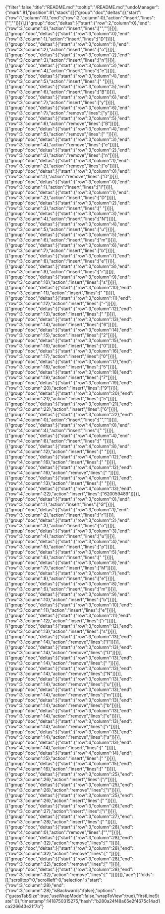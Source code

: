 {"filter":false,"title":"README.md","tooltip":"/README.md","undoManager":{"mark":81,"position":81,"stack":[[{"group":"doc","deltas":[{"start":{"row":1,"column":11},"end":{"row":2,"column":0},"action":"insert","lines":["",""]}]}],[{"group":"doc","deltas":[{"start":{"row":2,"column":0},"end":{"row":3,"column":0},"action":"insert","lines":["",""]}]}],[{"group":"doc","deltas":[{"start":{"row":3,"column":0},"end":{"row":3,"column":1},"action":"insert","lines":["D"]}]}],[{"group":"doc","deltas":[{"start":{"row":3,"column":1},"end":{"row":3,"column":2},"action":"insert","lines":["o"]}]}],[{"group":"doc","deltas":[{"start":{"row":3,"column":2},"end":{"row":3,"column":3},"action":"insert","lines":["n"]}]}],[{"group":"doc","deltas":[{"start":{"row":3,"column":3},"end":{"row":3,"column":4},"action":"insert","lines":["e"]}]}],[{"group":"doc","deltas":[{"start":{"row":3,"column":4},"end":{"row":3,"column":5},"action":"insert","lines":[" "]}]}],[{"group":"doc","deltas":[{"start":{"row":3,"column":5},"end":{"row":3,"column":6},"action":"insert","lines":["B"]}]}],[{"group":"doc","deltas":[{"start":{"row":3,"column":6},"end":{"row":3,"column":7},"action":"insert","lines":["y"]}]}],[{"group":"doc","deltas":[{"start":{"row":3,"column":6},"end":{"row":3,"column":7},"action":"remove","lines":["y"]}]}],[{"group":"doc","deltas":[{"start":{"row":3,"column":5},"end":{"row":3,"column":6},"action":"remove","lines":["B"]}]}],[{"group":"doc","deltas":[{"start":{"row":3,"column":4},"end":{"row":3,"column":5},"action":"remove","lines":[" "]}]}],[{"group":"doc","deltas":[{"start":{"row":3,"column":3},"end":{"row":3,"column":4},"action":"remove","lines":["e"]}]}],[{"group":"doc","deltas":[{"start":{"row":3,"column":2},"end":{"row":3,"column":3},"action":"remove","lines":["n"]}]}],[{"group":"doc","deltas":[{"start":{"row":3,"column":1},"end":{"row":3,"column":2},"action":"remove","lines":["o"]}]}],[{"group":"doc","deltas":[{"start":{"row":3,"column":0},"end":{"row":3,"column":1},"action":"remove","lines":["D"]}]}],[{"group":"doc","deltas":[{"start":{"row":3,"column":0},"end":{"row":3,"column":1},"action":"insert","lines":["I"]}]}],[{"group":"doc","deltas":[{"start":{"row":3,"column":1},"end":{"row":3,"column":2},"action":"insert","lines":["D"]}]}],[{"group":"doc","deltas":[{"start":{"row":3,"column":2},"end":{"row":3,"column":3},"action":"insert","lines":[" "]}]}],[{"group":"doc","deltas":[{"start":{"row":3,"column":3},"end":{"row":3,"column":4},"action":"insert","lines":["N"]}]}],[{"group":"doc","deltas":[{"start":{"row":3,"column":4},"end":{"row":3,"column":5},"action":"insert","lines":["u"]}]}],[{"group":"doc","deltas":[{"start":{"row":3,"column":5},"end":{"row":3,"column":6},"action":"insert","lines":["m"]}]}],[{"group":"doc","deltas":[{"start":{"row":3,"column":6},"end":{"row":3,"column":7},"action":"insert","lines":["b"]}]}],[{"group":"doc","deltas":[{"start":{"row":3,"column":7},"end":{"row":3,"column":8},"action":"insert","lines":["e"]}]}],[{"group":"doc","deltas":[{"start":{"row":3,"column":8},"end":{"row":3,"column":9},"action":"insert","lines":["r"]}]}],[{"group":"doc","deltas":[{"start":{"row":3,"column":9},"end":{"row":3,"column":10},"action":"insert","lines":["s"]}]}],[{"group":"doc","deltas":[{"start":{"row":3,"column":10},"end":{"row":3,"column":11},"action":"insert","lines":[" "]}]}],[{"group":"doc","deltas":[{"start":{"row":3,"column":11},"end":{"row":3,"column":12},"action":"insert","lines":["-"]}]}],[{"group":"doc","deltas":[{"start":{"row":3,"column":12},"end":{"row":3,"column":13},"action":"insert","lines":[" "]}]}],[{"group":"doc","deltas":[{"start":{"row":3,"column":13},"end":{"row":3,"column":14},"action":"insert","lines":["6"]}]}],[{"group":"doc","deltas":[{"start":{"row":3,"column":14},"end":{"row":3,"column":15},"action":"insert","lines":["2"]}]}],[{"group":"doc","deltas":[{"start":{"row":3,"column":15},"end":{"row":3,"column":16},"action":"insert","lines":["0"]}]}],[{"group":"doc","deltas":[{"start":{"row":3,"column":16},"end":{"row":3,"column":17},"action":"insert","lines":["0"]}]}],[{"group":"doc","deltas":[{"start":{"row":3,"column":17},"end":{"row":3,"column":18},"action":"insert","lines":["5"]}]}],[{"group":"doc","deltas":[{"start":{"row":3,"column":18},"end":{"row":3,"column":19},"action":"insert","lines":["7"]}]}],[{"group":"doc","deltas":[{"start":{"row":3,"column":19},"end":{"row":3,"column":20},"action":"insert","lines":["9"]}]}],[{"group":"doc","deltas":[{"start":{"row":3,"column":20},"end":{"row":3,"column":21},"action":"insert","lines":["5"]}]}],[{"group":"doc","deltas":[{"start":{"row":3,"column":21},"end":{"row":3,"column":22},"action":"insert","lines":["6"]}]}],[{"group":"doc","deltas":[{"start":{"row":3,"column":22},"end":{"row":4,"column":0},"action":"insert","lines":["",""]}]}],[{"group":"doc","deltas":[{"start":{"row":4,"column":0},"end":{"row":4,"column":4},"action":"insert","lines":["    "]}]}],[{"group":"doc","deltas":[{"start":{"row":4,"column":4},"end":{"row":4,"column":8},"action":"insert","lines":["    "]}]}],[{"group":"doc","deltas":[{"start":{"row":4,"column":8},"end":{"row":4,"column":12},"action":"insert","lines":["    "]}]}],[{"group":"doc","deltas":[{"start":{"row":4,"column":12},"end":{"row":4,"column":16},"action":"insert","lines":["    "]}]}],[{"group":"doc","deltas":[{"start":{"row":4,"column":12},"end":{"row":4,"column":16},"action":"remove","lines":["    "]}]}],[{"group":"doc","deltas":[{"start":{"row":4,"column":12},"end":{"row":4,"column":13},"action":"insert","lines":[" "]}]}],[{"group":"doc","deltas":[{"start":{"row":4,"column":13},"end":{"row":4,"column":22},"action":"insert","lines":["620059489"]}]}],[{"group":"doc","deltas":[{"start":{"row":3,"column":0},"end":{"row":3,"column":1},"action":"insert","lines":["G"]}]}],[{"group":"doc","deltas":[{"start":{"row":3,"column":1},"end":{"row":3,"column":2},"action":"insert","lines":["r"]}]}],[{"group":"doc","deltas":[{"start":{"row":3,"column":2},"end":{"row":3,"column":3},"action":"insert","lines":["o"]}]}],[{"group":"doc","deltas":[{"start":{"row":3,"column":3},"end":{"row":3,"column":4},"action":"insert","lines":["u"]}]}],[{"group":"doc","deltas":[{"start":{"row":3,"column":4},"end":{"row":3,"column":5},"action":"insert","lines":["p"]}]}],[{"group":"doc","deltas":[{"start":{"row":3,"column":5},"end":{"row":3,"column":6},"action":"insert","lines":[" "]}]}],[{"group":"doc","deltas":[{"start":{"row":3,"column":6},"end":{"row":3,"column":7},"action":"insert","lines":["M"]}]}],[{"group":"doc","deltas":[{"start":{"row":3,"column":7},"end":{"row":3,"column":8},"action":"insert","lines":["e"]}]}],[{"group":"doc","deltas":[{"start":{"row":3,"column":8},"end":{"row":3,"column":9},"action":"insert","lines":["m"]}]}],[{"group":"doc","deltas":[{"start":{"row":3,"column":9},"end":{"row":3,"column":10},"action":"insert","lines":["b"]}]}],[{"group":"doc","deltas":[{"start":{"row":3,"column":10},"end":{"row":3,"column":11},"action":"insert","lines":["e"]}]}],[{"group":"doc","deltas":[{"start":{"row":3,"column":11},"end":{"row":3,"column":12},"action":"insert","lines":["r"]}]}],[{"group":"doc","deltas":[{"start":{"row":3,"column":12},"end":{"row":3,"column":13},"action":"insert","lines":["s"]}]}],[{"group":"doc","deltas":[{"start":{"row":3,"column":13},"end":{"row":3,"column":14},"action":"remove","lines":["I"]}]}],[{"group":"doc","deltas":[{"start":{"row":3,"column":13},"end":{"row":3,"column":14},"action":"remove","lines":["D"]}]}],[{"group":"doc","deltas":[{"start":{"row":3,"column":13},"end":{"row":3,"column":14},"action":"remove","lines":[" "]}]}],[{"group":"doc","deltas":[{"start":{"row":3,"column":13},"end":{"row":3,"column":14},"action":"remove","lines":["N"]}]}],[{"group":"doc","deltas":[{"start":{"row":3,"column":13},"end":{"row":3,"column":14},"action":"remove","lines":["u"]}]}],[{"group":"doc","deltas":[{"start":{"row":3,"column":13},"end":{"row":3,"column":14},"action":"remove","lines":["m"]}]}],[{"group":"doc","deltas":[{"start":{"row":3,"column":13},"end":{"row":3,"column":14},"action":"remove","lines":["b"]}]}],[{"group":"doc","deltas":[{"start":{"row":3,"column":13},"end":{"row":3,"column":14},"action":"remove","lines":["e"]}]}],[{"group":"doc","deltas":[{"start":{"row":3,"column":13},"end":{"row":3,"column":14},"action":"remove","lines":["r"]}]}],[{"group":"doc","deltas":[{"start":{"row":3,"column":13},"end":{"row":3,"column":14},"action":"remove","lines":["s"]}]}],[{"group":"doc","deltas":[{"start":{"row":4,"column":13},"end":{"row":4,"column":14},"action":"insert","lines":[" "]}]}],[{"group":"doc","deltas":[{"start":{"row":4,"column":14},"end":{"row":4,"column":15},"action":"insert","lines":[" "]}]}],[{"group":"doc","deltas":[{"start":{"row":4,"column":15},"end":{"row":4,"column":16},"action":"insert","lines":[" "]}]}],[{"group":"doc","deltas":[{"start":{"row":3,"column":25},"end":{"row":3,"column":26},"action":"insert","lines":["/"]}]}],[{"group":"doc","deltas":[{"start":{"row":3,"column":25},"end":{"row":3,"column":26},"action":"remove","lines":["/"]}]}],[{"group":"doc","deltas":[{"start":{"row":3,"column":25},"end":{"row":3,"column":26},"action":"insert","lines":[" "]}]}],[{"group":"doc","deltas":[{"start":{"row":3,"column":26},"end":{"row":3,"column":27},"action":"insert","lines":["/"]}]}],[{"group":"doc","deltas":[{"start":{"row":3,"column":27},"end":{"row":3,"column":28},"action":"insert","lines":[" "]}]}],[{"group":"doc","deltas":[{"start":{"row":3,"column":28},"end":{"row":4,"column":0},"action":"remove","lines":["",""]}]}],[{"group":"doc","deltas":[{"start":{"row":3,"column":28},"end":{"row":3,"column":32},"action":"remove","lines":["    "]}]}],[{"group":"doc","deltas":[{"start":{"row":3,"column":28},"end":{"row":3,"column":32},"action":"remove","lines":["    "]}]}],[{"group":"doc","deltas":[{"start":{"row":3,"column":28},"end":{"row":3,"column":32},"action":"remove","lines":["    "]}]}],[{"group":"doc","deltas":[{"start":{"row":3,"column":28},"end":{"row":3,"column":32},"action":"remove","lines":["    "]}]}]]},"ace":{"folds":[],"scrolltop":0,"scrollleft":0,"selection":{"start":{"row":3,"column":28},"end":{"row":3,"column":28},"isBackwards":false},"options":{"guessTabSize":true,"useWrapMode":false,"wrapToView":true},"firstLineState":0},"timestamp":1418750315275,"hash":"b280a24f48a65e2f4675c14ad1ca226643e21f7b"}